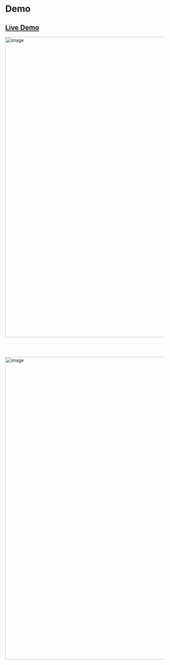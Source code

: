 # Demo

## [Live Demo](https://incandescent-gnome-72c122.netlify.app/)

<img width="949" alt="image" src="https://github.com/Seyidahmadova/Demo/assets/80168192/5c468101-990e-483e-a731-bd7813d3202d">

<br></br>

<img width="956" alt="image" src="https://github.com/Seyidahmadova/Demo/assets/80168192/5bdb8754-56be-4e6f-bedf-0f9ef0af4933">

